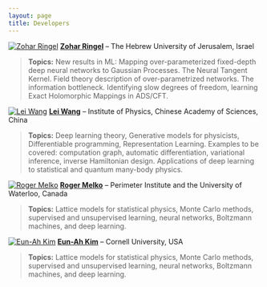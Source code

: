 ```yaml
---
layout: page
title: Developers
---
```



[![Zohar Ringel](img/zohar.jpg)](http://www.phys.huji.ac.il/~zohar.ringel/) [**Zohar Ringel**](http://www.phys.huji.ac.il/~zohar.ringel/) – The Hebrew University of Jerusalem, Israel

> **Topics:** New results in ML: Mapping over-parameterized fixed-depth deep neural networks to Gaussian Processes. The Neural Tangent Kernel. Field theory description of over-parametrized networks. The information bottleneck. Identifying slow degrees of freedom, learning Exact Holomorphic Mappings in ADS/CFT.

 
[![Lei Wang](img/lei.jpg)](http://wangleiphy.github.io/) [**Lei Wang**](http://wangleiphy.github.io/) – Institute of Physics, Chinese Academy of Sciences, China 

> **Topics:** Deep learning theory, Generative models for physicists, Differentiable programming, Representation Learning. Examples to be covered: computation graph, automatic differentiation, variational inference, inverse Hamiltonian design. Applications of deep learning to statistical and quantum many-body physics. 


[![Roger Melko](img/roger.jpg)](http://www.science.uwaterloo.ca/~rgmelko/) [**Roger Melko**](http://www.science.uwaterloo.ca/~rgmelko/) – Perimeter Institute and the University of Waterloo, Canada

> **Topics:** Lattice models for statistical physics, Monte Carlo methods, supervised and unsupervised learning, neural networks, Boltzmann machines, and deep learning. 


[![Eun-Ah Kim](img/eun.jpg)](https://physics.cornell.edu/eun-ah-kim) [**Eun-Ah Kim**](https://physics.cornell.edu/eun-ah-kim) – Cornell University, USA

> **Topics:** Lattice models for statistical physics, Monte Carlo methods, supervised and unsupervised learning, neural networks, Boltzmann machines, and deep learning. 
